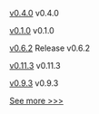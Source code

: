 
[v0.4.0](https://github.com/hyperledger/indy-node-monitor/releases/tag/v0.4.0) v0.4.0

[v0.1.0](https://github.com/hyperledger/aries-framework-javascript/releases/tag/v0.1.0) v0.1.0

[v0.6.2](https://github.com/hyperledger-labs/perun-node/releases/tag/v0.6.2) Release v0.6.2

[v0.11.3](https://github.com/hyperledger/firefly/releases/tag/v0.11.3) v0.11.3

[v0.9.3](https://github.com/hyperledger/firefly-fabconnect/releases/tag/v0.9.3) v0.9.3


[See more >>>](https://start-here.hyperledger.org/releases)
